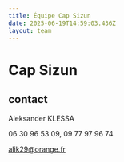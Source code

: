 ```yaml
---
title: Équipe Cap Sizun
date: 2025-06-19T14:59:03.436Z
layout: team
---
```


# Cap Sizun



## contact 

Aleksander KLESSA

06 30 96 53 09, 09 77 97 96 74

alik29@orange.fr

